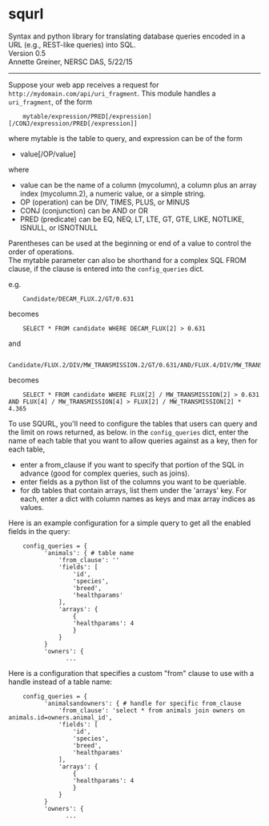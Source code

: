 squrl
========
Syntax and python library for translating database queries encoded in a URL (e.g., REST-like queries) into SQL.  
Version 0.5  
Annette Greiner, NERSC DAS, 5/22/15
___

Suppose your web app receives a request for `http://mydomain.com/api/uri_fragment`. This module handles a `uri_fragment`, of the form

        mytable/expression/PRED[/expression][/CONJ/expression/PRED[/expression]]


where mytable is the table to query, and expression can be of the form

 - value[/OP/value]

where 

 - value can be the name of a column (mycolumn), a column plus an array index (mycolumn.2), a numeric value, or a simple string.
 - OP (operation) can be DIV, TIMES, PLUS, or MINUS
 - CONJ (conjunction) can be AND or OR
 - PRED (predicate) can be EQ, NEQ, LT, LTE, GT, GTE, LIKE, NOTLIKE, ISNULL, or ISNOTNULL

Parentheses can be used at the beginning or end of a value to control the order of operations.  
The mytable parameter can also be shorthand for a complex SQL FROM clause, if the clause is entered into the `config_queries` dict.

e.g.

        Candidate/DECAM_FLUX.2/GT/0.631

becomes

        SELECT * FROM candidate WHERE DECAM_FLUX[2] > 0.631

and

        Candidate/FLUX.2/DIV/MW_TRANSMISSION.2/GT/0.631/AND/FLUX.4/DIV/MW_TRANSMISSION.4/GT/FLUX.2/DIV/MW_TRANSMISSION.2/TIMES/4.365 

becomes

        SELECT * FROM candidate WHERE FLUX[2] / MW_TRANSMISSION[2] > 0.631 AND FLUX[4] / MW_TRANSMISSION[4] > FLUX[2] / MW_TRANSMISSION[2] * 4.365

To use SQURL, you'll need to configure the tables that users can query and the limit on rows returned, as below.
in the `config_queries` dict, enter the name of each table that you want to allow queries against as a key, 
then for each table,

  - enter a from_clause if you want to specify that portion of the SQL in advance (good for complex queries, such as joins).
  - enter fields as a python list of the columns you want to be queriable.
  - for db tables that contain arrays, list them under the 'arrays' key. For each, enter a dict with column names as keys and max array indices as values.

Here is an example configuration for a simple query to get all the enabled fields in the query:

        config_queries = {
              'animals': { # table name
                  'from_clause': ''
                  'fields': [
                      'id',
                      'species',
                      'breed',
                      'healthparams'
                  ],
                  'arrays': {
                      {
                      'healthparams': 4
                      }
                  }
              }
              'owners': {
                    ...

Here is a configuration that specifies a custom "from" clause to use with a handle instead of a table name:

        config_queries = {
              'animalsandowners': { # handle for specific from_clause
                  'from_clause': 'select * from animals join owners on animals.id=owners.animal_id',
                  'fields': [
                      'id',
                      'species',
                      'breed',
                      'healthparams'
                  ],
                  'arrays': {
                      {
                      'healthparams': 4
                      }
                  }
              }
              'owners': {
                    ...
